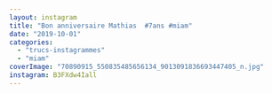 ```yaml
---
layout: instagram
title: "Bon anniversaire Mathias  #7ans #miam"
date: "2019-10-01"
categories: 
  - "trucs-instagrammes"
  - "miam"
coverImage: "70890915_550835485656134_9013091836693447405_n.jpg"
instagram: B3FXdw4Iall
---
```

